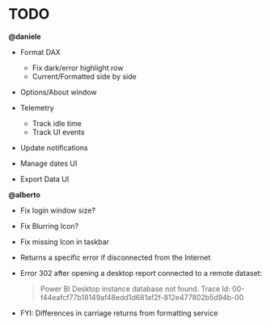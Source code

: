 # TODO

**@daniele**
- Format DAX
    - Fix dark/error highlight row
    - Current/Formatted side by side
- Options/About window
- Telemetry 
    - Track idle time
    - Track UI events
- Update notifications

- Manage dates UI
- Export Data UI

**@alberto**
- Fix login window size?
- Fix Blurring Icon?
- Fix missing Icon in taskbar
- Returns a specific error if disconnected from the Internet

- Error 302 after opening a desktop report connected to a remote dataset:
    >Power BI Desktop instance database not found.
    >Trace Id: 00-f44eafcf77b18149af48edd1d681af2f-812e477802b5d94b-00

- FYI: Differences in carriage returns from formatting service